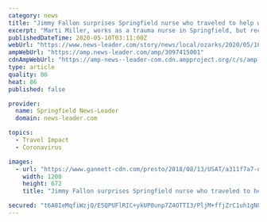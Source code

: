 ```yaml
---
category: news
title: "Jimmy Fallon surprises Springfield nurse who traveled to help with coronavirus"
excerpt: "Marti Miller, works as a trauma nurse in Springfield, but recently used her vacation days to travel to New York to assist on the front lines there."
publishedDateTime: 2020-05-10T03:11:00Z
webUrl: "https://www.news-leader.com/story/news/local/ozarks/2020/05/10/fallon-surprises-springfield-nurse-who-traveled-help-coronavirus/3097415001/"
ampWebUrl: "https://amp.news-leader.com/amp/3097415001"
cdnAmpWebUrl: "https://amp-news--leader-com.cdn.ampproject.org/c/s/amp.news-leader.com/amp/3097415001"
type: article
quality: 86
heat: 86
published: false

provider:
  name: Springfield News-Leader
  domain: news-leader.com

topics:
  - Travel Impact
  - Coronavirus

images:
  - url: "https://www.gannett-cdn.com/presto/2018/08/13/USAT/a311f7a7-dc4e-4bf6-b277-2052d38464c8-XXX_NUP_180738_0242_dcb.JPG?auto=webp&crop=2999,1680,x0,y19&format=pjpg&width=1200"
    width: 1200
    height: 672
    title: "Jimmy Fallon surprises Springfield nurse who traveled to help with coronavirus"

secured: "t6A8IeMqfiWzjQ/E5QPUFlRIC+ykUP0unp7Z4OTTI3/PljM+ffjZrC1uh1gN8jmzaHpULhL26T6KtgHqudbMP23NxloHilJmqEpo0yUS4dASvummVv7tNj6arCeoKBx7Jv9xkUF2sdCDBXGTkC8LYzqkHAPuJaz9HW4zaRtObK8cqy71mpuivwIRQzmxtyUZdpPEKjuCq8qonbPjEX9Ultnusd++7M1mcdxhB/nS3t/wM5/pWUQf1Pi5ku+c3flRKeELq08nYvQfyLxPP9Oz/5fFOzeyAcSGmo2ryb4AFFhZjto+rL3UgO1bN7CSjmO7;90qvtCNvWD3GJgbSBT92TQ=="
---
```


